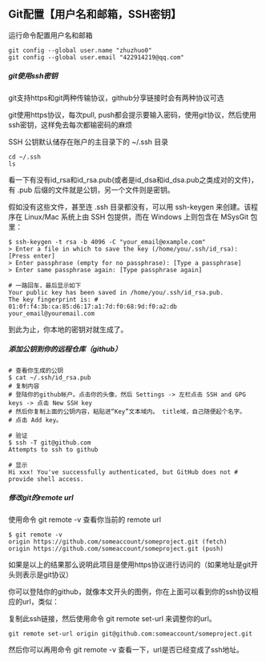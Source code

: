 ## Git配置【用户名和邮箱，SSH密钥】

运行命令配置用户名和邮箱

```
git config --global user.name "zhuzhuo0"
git config --global user.email "422914219@qq.com"
```

##### git使用ssh密钥

git支持https和git两种传输协议，github分享链接时会有两种协议可选

git使用https协议，每次pull, push都会提示要输入密码，使用git协议，然后使用ssh密钥，这样免去每次都输密码的麻烦

SSH 公钥默认储存在账户的主目录下的 ~/.ssh 目录

```
cd ~/.ssh
ls
```

看一下有没有id_rsa和id_rsa.pub(或者是id_dsa和id_dsa.pub之类成对的文件)，有 .pub 后缀的文件就是公钥，另一个文件则是密钥。

假如没有这些文件，甚至连 .ssh 目录都没有，可以用 ssh-keygen 来创建。该程序在 Linux/Mac 系统上由 SSH 包提供，而在 Windows 上则包含在 MSysGit 包里：

```
$ ssh-keygen -t rsa -b 4096 -C "your_email@example.com"
> Enter a file in which to save the key (/home/you/.ssh/id_rsa): [Press enter]
> Enter passphrase (empty for no passphrase): [Type a passphrase]
> Enter same passphrase again: [Type passphrase again]

# 一路回车，最后显示如下
Your public key has been saved in /home/you/.ssh/id_rsa.pub.
The key fingerprint is: # 01:0f:f4:3b:ca:85:d6:17:a1:7d:f0:68:9d:f0:a2:db your_email@youremail.com
```

到此为止，你本地的密钥对就生成了。

##### 添加公钥到你的远程仓库（github）

```
# 查看你生成的公钥
$ cat ~/.ssh/id_rsa.pub
# 复制内容
# 登陆你的github帐户。点击你的头像，然后 Settings -> 左栏点击 SSH and GPG keys -> 点击 New SSH key
# 然后你复制上面的公钥内容，粘贴进“Key”文本域内。 title域，自己随便起个名字。
# 点击 Add key。

# 验证
$ ssh -T git@github.com
Attempts to ssh to github

# 显示
Hi xxx! You've successfully authenticated, but GitHub does not # provide shell access.
```

##### 修改git的remote url

使用命令 git remote -v 查看你当前的 remote url

```
$ git remote -v
origin https://github.com/someaccount/someproject.git (fetch)
origin https://github.com/someaccount/someproject.git (push)
```

如果是以上的结果那么说明此项目是使用https协议进行访问的（如果地址是git开头则表示是git协议）

你可以登陆你的github，就像本文开头的图例，你在上面可以看到你的ssh协议相应的url，类似：

复制此ssh链接，然后使用命令 git remote set-url 来调整你的url。

```
git remote set-url origin git@github.com:someaccount/someproject.git
```

然后你可以再用命令 git remote -v 查看一下，url是否已经变成了ssh地址。